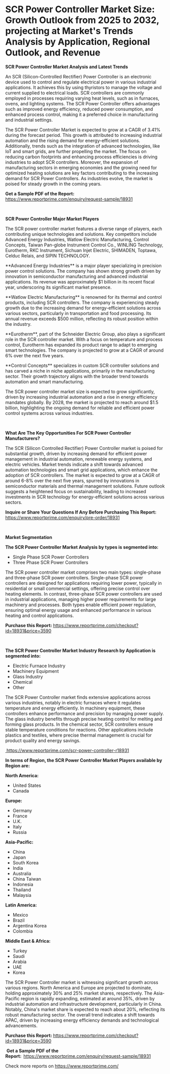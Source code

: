 <p><h1>SCR Power Controller Market Size: Growth Outlook from 2025 to 2032, projecting at Market's Trends Analysis by Application, Regional Outlook, and Revenue</h1></p><p><strong>SCR Power Controller Market Analysis and Latest Trends</strong></p>
<p><p>An SCR (Silicon-Controlled Rectifier) Power Controller is an electronic device used to control and regulate electrical power in various industrial applications. It achieves this by using thyristors to manage the voltage and current supplied to electrical loads. SCR controllers are commonly employed in processes requiring varying heat levels, such as in furnaces, ovens, and lighting systems. The SCR Power Controller offers advantages such as improved energy efficiency, reduced power consumption, and enhanced process control, making it a preferred choice in manufacturing and industrial settings.</p><p>The SCR Power Controller Market is expected to grow at a CAGR of 3.41% during the forecast period. This growth is attributed to increasing industrial automation and the rising demand for energy-efficient solutions. Additionally, trends such as the integration of advanced technologies, like IoT and smart grids, are further propelling the market. The focus on reducing carbon footprints and enhancing process efficiencies is driving industries to adopt SCR controllers. Moreover, the expansion of manufacturing sectors in emerging economies and the growing need for optimized heating solutions are key factors contributing to the increasing demand for SCR Power Controllers. As industries evolve, the market is poised for steady growth in the coming years.</p></p>
<p><strong>Get a Sample PDF of the Report:&nbsp;</strong> <a href="https://www.reportprime.com/enquiry/request-sample/18931?utm_campaign=2799&utm_medium=2&utm_source=Github&utm_content=ia&utm_term=19032025&utm_id=scr-power-controller">https://www.reportprime.com/enquiry/request-sample/18931</a></p>
<p>&nbsp;</p>
<p><strong>SCR Power Controller Major Market Players</strong></p>
<p><p>The SCR power controller market features a diverse range of players, each contributing unique technologies and solutions. Key competitors include Advanced Energy Industries, Watlow Electric Manufacturing, Control Concepts, Taiwan Pan-globe Instrument Control Co., WINLING Technology, Eurotherm, RKC Instrument, Sichuan Injet Electric, SHIMADEN, Toptawa, Celduc Relais, and SIPIN TECHNOLOGY.</p><p>**Advanced Energy Industries** is a major player specializing in precision power control solutions. The company has shown strong growth driven by innovation in semiconductor manufacturing and advanced industrial applications. Its revenue was approximately $1 billion in its recent fiscal year, underscoring its significant market presence.</p><p>**Watlow Electric Manufacturing** is renowned for its thermal and control products, including SCR controllers. The company is experiencing steady growth due to the increasing demand for energy-efficient solutions across various sectors, particularly in transportation and food processing. Its annual revenue exceeds $500 million, reflecting its robust position within the industry.</p><p>**Eurotherm**, part of the Schneider Electric Group, also plays a significant role in the SCR controller market. With a focus on temperature and process control, Eurotherm has expanded its product range to adapt to emerging smart technologies. The company is projected to grow at a CAGR of around 6% over the next five years.</p><p>**Control Concepts** specializes in custom SCR controller solutions and has carved a niche in niche applications, primarily in the manufacturing sector. Their growth trajectory aligns with the broader trend towards automation and smart manufacturing.</p><p>The SCR power controller market size is expected to grow significantly, driven by increasing industrial automation and a rise in energy efficiency mandates globally. By 2028, the market is projected to reach around $1.5 billion, highlighting the ongoing demand for reliable and efficient power control systems across various industries.</p></p>
<p>&nbsp;</p>
<p><strong>What Are The Key Opportunities For SCR Power Controller Manufacturers?</strong></p>
<p><p>The SCR (Silicon Controlled Rectifier) Power Controller market is poised for substantial growth, driven by increasing demand for efficient power management in industrial automation, renewable energy systems, and electric vehicles. Market trends indicate a shift towards advanced automation technologies and smart grid applications, which enhance the adoption of SCR controllers. The market is expected to grow at a CAGR of around 6-8% over the next five years, spurred by innovations in semiconductor materials and thermal management solutions. Future outlook suggests a heightened focus on sustainability, leading to increased investments in SCR technology for energy-efficient solutions across various sectors.</p></p>
<p><strong>Inquire or Share Your Questions If Any Before Purchasing This Report:</strong> <a href="https://www.reportprime.com/enquiry/pre-order/18931?utm_campaign=2799&utm_medium=2&utm_source=Github&utm_content=ia&utm_term=19032025&utm_id=scr-power-controller">https://www.reportprime.com/enquiry/pre-order/18931</a></p>
<p>&nbsp;</p>
<p><strong>Market Segmentation</strong></p>
<p><strong>The SCR Power Controller Market Analysis by types is segmented into:</strong></p>
<p><ul><li>Single Phase SCR Power Controllers</li><li>Three Phase SCR Power Controllers</li></ul></p>
<p><p>The SCR power controller market comprises two main types: single-phase and three-phase SCR power controllers. Single-phase SCR power controllers are designed for applications requiring lower power, typically in residential or small commercial settings, offering precise control over heating elements. In contrast, three-phase SCR power controllers are used in industrial applications, managing higher power requirements for large machinery and processes. Both types enable efficient power regulation, ensuring optimal energy usage and enhanced performance in various heating and control applications.</p></p>
<p><strong>Purchase this Report:&nbsp;</strong><a href="https://www.reportprime.com/checkout?id=18931&price=3590&utm_campaign=2799&utm_medium=2&utm_source=Github&utm_content=ia&utm_term=19032025&utm_id=scr-power-controller">https://www.reportprime.com/checkout?id=18931&price=3590</a></p>
<p>&nbsp;</p>
<p><strong>The SCR Power Controller Market Industry Research by Application is segmented into:</strong></p>
<p><ul><li>Electric Furnace Industry</li><li>Machinery Equipment</li><li>Glass Industry</li><li>Chemical</li><li>Other</li></ul></p>
<p><p>The SCR Power Controller market finds extensive applications across various industries, notably in electric furnaces where it regulates temperature and energy efficiently. In machinery equipment, these controllers enhance performance and precision by managing power supply. The glass industry benefits through precise heating control for melting and forming glass products. In the chemical sector, SCR controllers ensure stable temperature conditions for reactions. Other applications include plastics and textiles, where precise thermal management is crucial for product quality and energy savings.</p></p>
<p><a href="https://www.reportprime.com/scr-power-controller-r18931?utm_campaign=2799&utm_medium=2&utm_source=Github&utm_content=ia&utm_term=19032025&utm_id=scr-power-controller">&nbsp;https://www.reportprime.com/scr-power-controller-r18931</a></p>
<p><strong>In terms of Region, the SCR Power Controller Market Players available by Region are:</strong></p>
<p>
    <p> <strong> North America: </strong>
        <ul>
            <li>United States</li>
            <li>Canada</li>
        </ul>
        </p> 
    <p> <strong> Europe: </strong>
        <ul>
            <li>Germany</li>
            <li>France</li>
            <li>U.K.</li>
            <li>Italy</li>
            <li>Russia</li>
        </ul>
        </p> 
    <p> <strong> Asia-Pacific: </strong>
        <ul>
            <li>China</li>
            <li>Japan</li>
            <li>South Korea</li>
            <li>India</li>
            <li>Australia</li>
            <li>China Taiwan</li>
            <li>Indonesia</li>
            <li>Thailand</li>
            <li>Malaysia</li>
        </ul>
        </p> 
    <p> <strong> Latin America: </strong>
        <ul>
            <li>Mexico</li>
            <li>Brazil</li>
            <li>Argentina Korea</li>
            <li>Colombia</li>
        </ul>
        </p> 
    <p> <strong> Middle East & Africa: </strong>
        <ul>
            <li>Turkey</li>
            <li>Saudi</li>
            <li>Arabia</li>
            <li>UAE</li>
            <li>Korea</li>
        </ul>
    </p>
    </p>
<p><p>The SCR Power Controller market is witnessing significant growth across various regions. North America and Europe are projected to dominate, holding approximately 30% and 25% market shares, respectively. The Asia-Pacific region is rapidly expanding, estimated at around 35%, driven by industrial automation and infrastructure development, particularly in China. Notably, China's market share is expected to reach about 20%, reflecting its robust manufacturing sector. The overall trend indicates a shift towards APAC, driven by increasing energy efficiency demands and technological advancements.</p></p>
<p><strong>Purchase this Report: </strong><a href="https://www.reportprime.com/checkout?id=18931&price=3590&utm_campaign=2799&utm_medium=2&utm_source=Github&utm_content=ia&utm_term=19032025&utm_id=scr-power-controller">https://www.reportprime.com/checkout?id=18931&price=3590</a></p>
<p>&nbsp;<strong>Get a Sample PDF of the Report:&nbsp;&nbsp;</strong><a href="https://www.reportprime.com/enquiry/request-sample/18931?utm_campaign=2799&utm_medium=2&utm_source=Github&utm_content=ia&utm_term=19032025&utm_id=scr-power-controller">https://www.reportprime.com/enquiry/request-sample/18931</a></p>
<p><strong></strong></p>
<p>Check more reports on <a href="https://www.reportprime.com/?utm_campaign=2799&utm_medium=2&utm_source=Github&utm_content=ia&utm_term=19032025&utm_id=scr-power-controller">https://www.reportprime.com/</a></p>